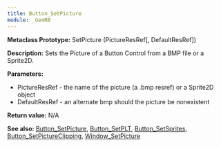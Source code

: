 ```yaml
---
title: Button_SetPicture
module: _GemRB
---
```


**Metaclass Prototype:** SetPicture (PictureResRef[, DefaultResRef])

**Description:** Sets the Picture of a Button Control from a BMP file or a Sprite2D.

**Parameters:**
  * PictureResRef - the name of the picture (a .bmp resref) or a Sprite2D object
  * DefaultResRef - an alternate bmp should the picture be nonexistent

**Return value:** N/A

**See also:** [Button_SetPicture](Button_SetPicture.md), [Button_SetPLT](Button_SetPLT.md), [Button_SetSprites](Button_SetSprites.md), [Button_SetPictureClipping](Button_SetPictureClipping.md), [Window_SetPicture](Window_SetPicture.md)
